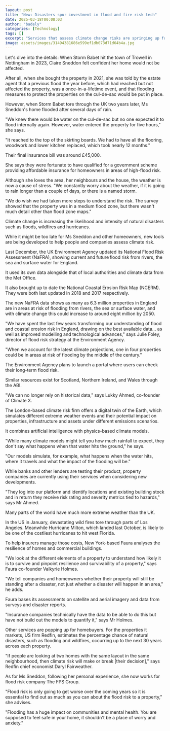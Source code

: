 ```yaml
---
layout: post
title: "New: Disasters spur investment in flood and fire risk tech"
date: 2025-03-18T00:08:03
author: "badely"
categories: [Technology]
tags: []
excerpt: "Services that assess climate change risks are springing up for home buyers, insurers and lenders."
image: assets/images/31494381686e599ef1db073d71d64b4a.jpg
---
```


Let's dive into the details: When Storm Babet hit the town of Trowell in Nottingham in 2023, Claire Sneddon felt confident her home would not be affected.

After all, when she bought the property in 2021, she was told by the estate agent that a previous flood the year before, which had reached but not affected the property, was a once-in-a-lifetime event, and that flooding measures to protect the properties on the cul-de-sac would be put in place.

However, when Storm Babet tore through the UK two years later, Ms Sneddon's home flooded after several days of rain.

"We knew there would be water on the cul-de-sac but no one expected it to flood internally again. However, water entered the property for five hours," she says.

"It reached to the top of the skirting boards. We had to have all the flooring, woodwork and lower kitchen replaced, which took nearly 12 months." 

Their final insurance bill was around £45,000. 

She says they were fortunate to have qualified for a government scheme providing affordable insurance for homeowners in areas of high-flood risk.

Although she loves the area, her neighbours and the house, the weather is now a cause of stress. "We constantly worry about the weather, if it is going to rain longer than a couple of days, or there is a named storm. 

"We do wish we had taken more steps to understand the risk. The survey showed that the property was in a medium flood zone, but there wasn't much detail other than flood zone maps."

Climate change is increasing the likelihood and intensity of natural disasters such as floods, wildfires and hurricanes.

While it might be too late for Ms Sneddon and other homeowners, new tools are being developed to help people and companies assess climate risk. 

Last December, the UK Environment Agency updated its National Flood Risk Assessment (NaFRA), showing current and future flood risk from rivers, the sea and surface water for England.

It used its own data alongside that of local authorities and climate data from the Met Office.

It also brought up to date the National Coastal Erosion Risk Map (NCERM). They were both last updated in 2018 and 2017 respectively.

The new NaFRA data shows as many as 6.3 million properties in England are in areas at risk of flooding from rivers, the sea or surface water, and with climate change this could increase to around eight million by 2050.

"We have spent the last few years transforming our understanding of flood and coastal erosion risk in England, drawing on the best available data... as well as improved modelling and technological advances," says Julie Foley, director of flood risk strategy at the Environment Agency.

"When we account for the latest climate projections, one in four properties could be in areas at risk of flooding by the middle of the century."

The Environment Agency plans to launch a portal where users can check their long-term flood risk. 

Similar resources exist for Scotland, Northern Ireland, and Wales through the ABI.

"We can no longer rely on historical data," says Lukky Ahmed, co-founder of Climate X. 

The London-based climate risk firm offers a digital twin of the Earth, which simulates different extreme weather events and their potential impact on properties, infrastructure and assets under different emissions scenarios.

It combines artificial intelligence with physics-based climate models.

"While many climate models might tell you how much rainfall to expect, they don't say what happens when that water hits the ground," he says.

"Our models simulate, for example, what happens when the water hits, where it travels and what the impact of the flooding will be."

While banks and other lenders are testing their product, property companies are currently using their services when considering new developments.

"They log into our platform and identify locations and existing building stock and in return they receive risk rating and severity metrics tied to hazards," says Mr Ahmed.

Many parts of the world have much more extreme weather than the UK.

In the US in January, devastating wild fires tore through parts of Los Angeles. Meanwhile Hurricane Milton, which landed last October, is likely to be one of the costliest hurricanes to hit west Florida.

To help insurers manage those costs, New York-based Faura analyses the resilience of homes and commercial buildings.

"We look at the different elements of a property to understand how likely it is to survive and pinpoint resilience and survivability of a property," says Faura co-founder Valkyrie Holmes.

"We tell companies and homeowners whether their property will still be standing after a disaster, not just whether a disaster will happen in an area," he adds.

Faura bases its assessments on satellite and aerial imagery and data from surveys and disaster reports.

"Insurance companies technically have the data to be able to do this but have not build out the models to quantify it," says Mr Holmes.

Other services are popping up for homebuyers. For the properties it markets, US firm Redfin, estimates the percentage chance of natural disasters, such as flooding and wildfires, occurring up to the next 30 years across each property.

"If people are looking at two homes with the same layout in the same neighbourhood, then climate risk will make or break [their decision]," says Redfin chief economist Daryl Fairweather.

As for Ms Sneddon, following her personal experience, she now works for flood risk company The FPS Group.

"Flood risk is only going to get worse over the coming years so it is essential to find out as much as you can about the flood risk to a property," she advises.

"Flooding has a huge impact on communities and mental health. You are supposed to feel safe in your home, it shouldn't be a place of worry and anxiety."


